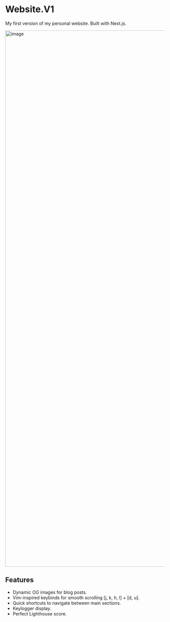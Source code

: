 # Website.V1
My first version of my personal website. Built with Next.js.

<img width="1694" alt="image" src="https://github.com/user-attachments/assets/b450469e-57c5-4263-85bc-6032ea1cc389">

## Features
- Dynamic OG images for blog posts.
- Vim-inspired keybinds for smooth scrolling [j, k, h, l] + [d, u].
- Quick shortcuts to navigate between main sections.
- Keylogger display.
- Perfect Lighthouse score.
